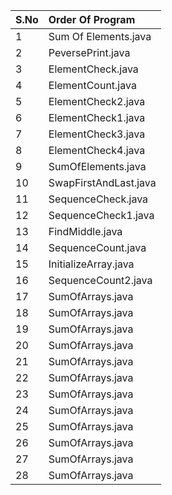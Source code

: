 |S.No|Order Of Program|
| :--| :--------------|
|1|Sum Of Elements.java|
|2|PeversePrint.java|
|3|ElementCheck.java|
|4|ElementCount.java|
|5|ElementCheck2.java|
|6|ElementCheck1.java|
|7|ElementCheck3.java|
|8|ElementCheck4.java|
|9|SumOfElements.java|
|10|SwapFirstAndLast.java|
|11|SequenceCheck.java|
|12|SequenceCheck1.java|
|13|FindMiddle.java|
|14|SequenceCount.java|
|15|InitializeArray.java|
|16|SequenceCount2.java|
|17|SumOfArrays.java|
|18|SumOfArrays.java|
|19|SumOfArrays.java|
|20|SumOfArrays.java|
|21|SumOfArrays.java|
|22|SumOfArrays.java|
|23|SumOfArrays.java|
|24|SumOfArrays.java|
|25|SumOfArrays.java|
|26|SumOfArrays.java|
|27|SumOfArrays.java|
|28|SumOfArrays.java|



